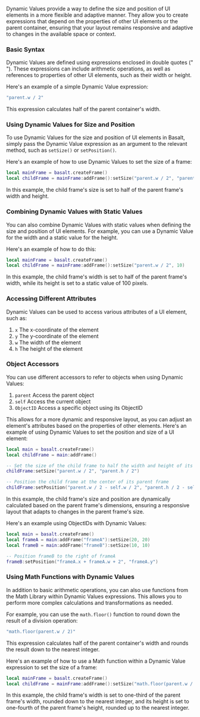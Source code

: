 Dynamic Values provide a way to define the size and position of UI elements in a more flexible and adaptive manner. They allow you to create expressions that depend on the properties of other UI elements or the parent container, ensuring that your layout remains responsive and adaptive to changes in the available space or context.

### Basic Syntax

Dynamic Values are defined using expressions enclosed in double quotes (" "). These expressions can include arithmetic operations, as well as references to properties of other UI elements, such as their width or height.

Here's an example of a simple Dynamic Value expression:

```lua
"parent.w / 2"
```

This expression calculates half of the parent container's width.

### Using Dynamic Values for Size and Position

To use Dynamic Values for the size and position of UI elements in Basalt, simply pass the Dynamic Value expression as an argument to the relevant method, such as `setSize()` or `setPosition()`.

Here's an example of how to use Dynamic Values to set the size of a frame:

```lua
local mainFrame = basalt.createFrame()
local childFrame = mainFrame:addFrame():setSize("parent.w / 2", "parent.h / 2")
```

In this example, the child frame's size is set to half of the parent frame's width and height.

### Combining Dynamic Values with Static Values

You can also combine Dynamic Values with static values when defining the size and position of UI elements. For example, you can use a Dynamic Value for the width and a static value for the height.

Here's an example of how to do this:

```lua
local mainFrame = basalt.createFrame()
local childFrame = mainFrame:addFrame():setSize("parent.w / 2", 10)
```

In this example, the child frame's width is set to half of the parent frame's width, while its height is set to a static value of 100 pixels.

### Accessing Different Attributes

Dynamic Values can be used to access various attributes of a UI element, such as:

1. `x` The x-coordinate of the element
2. `y` The y-coordinate of the element
3. `w` The width of the element
4. `h` The height of the element

### Object Accessors

You can use different accessors to refer to objects when using Dynamic Values:

1. `parent` Access the parent object
2. `self` Access the current object
3. `ObjectID` Access a specific object using its ObjectID

This allows for a more dynamic and responsive layout, as you can adjust an element's attributes based on the properties of other elements. Here's an example of using Dynamic Values to set the position and size of a UI element:

```lua
local main = basalt.createFrame()
local childFrame = main:addFrame()

-- Set the size of the child frame to half the width and height of its parent frame
childFrame:setSize("parent.w / 2", "parent.h / 2")

-- Position the child frame at the center of its parent frame
childFrame:setPosition("parent.w / 2 - self.w / 2", "parent.h / 2 - self.h / 2")
```

In this example, the child frame's size and position are dynamically calculated based on the parent frame's dimensions, ensuring a responsive layout that adapts to changes in the parent frame's size.

Here's an example using ObjectIDs with Dynamic Values:

```lua
local main = basalt.createFrame()
local frameA = main:addFrame("frameA"):setSize(20, 20)
local frameB = main:addFrame("frameB"):setSize(10, 10)

-- Position frameB to the right of frameA
frameB:setPosition("frameA.x + frameA.w + 2", "frameA.y")
```

### Using Math Functions with Dynamic Values

In addition to basic arithmetic operations, you can also use functions from the Math Library within Dynamic Values expressions. This allows you to perform more complex calculations and transformations as needed.

For example, you can use the `math.floor()` function to round down the result of a division operation:

```lua
"math.floor(parent.w / 2)"
```

This expression calculates half of the parent container's width and rounds the result down to the nearest integer.

Here's an example of how to use a Math function within a Dynamic Value expression to set the size of a frame:

```lua
local mainFrame = basalt.createFrame()
local childFrame = mainFrame:addFrame():setSize("math.floor(parent.w / 3)", "math.ceil(parent.h / 4)")
```

In this example, the child frame's width is set to one-third of the parent frame's width, rounded down to the nearest integer, and its height is set to one-fourth of the parent frame's height, rounded up to the nearest integer.
